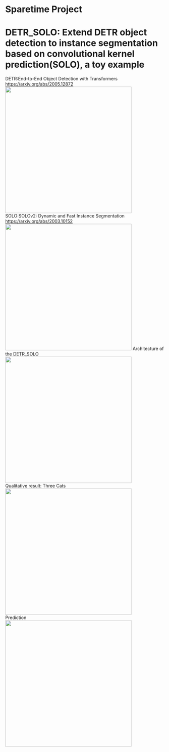 # Sparetime Project
# DETR_SOLO: Extend DETR object detection to instance segmentation based on convolutional kernel prediction(SOLO), a toy example  
DETR:End-to-End Object Detection with Transformers https://arxiv.org/abs/2005.12872  
<img src="https://github.com/LeungTsang/detr_solo/raw/main/fig/DETR.png" width="400px">  
SOLO:SOLOv2: Dynamic and Fast Instance Segmentation https://arxiv.org/abs/2003.10152  
<img src="https://github.com/LeungTsang/detr_solo/raw/main/fig/SOLO.png" width="400px"> 
Architecture of the DETR_SOLO  
<img src="https://github.com/LeungTsang/detr_solo/raw/main/fig/DETR_SOLO.png" width="400px">   
Qualitative result:
Three Cats  
<img src="https://github.com/LeungTsang/detr_solo/raw/main/fig/000000000977.jpg" width="400px">   
Prediction  
<img src="https://github.com/LeungTsang/detr_solo/raw/main/fig/Figure_10.png" width="400px">   
